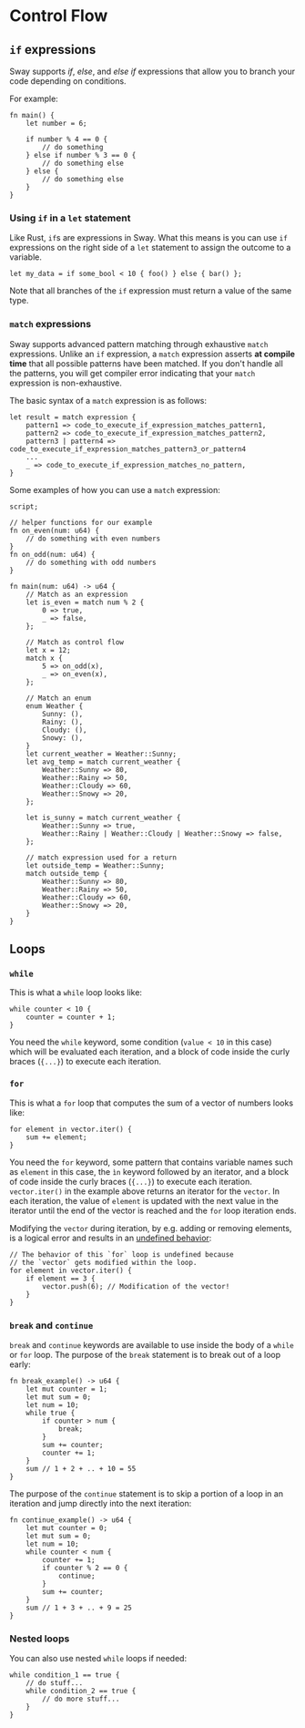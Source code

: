 # Control Flow

## `if` expressions

<!-- This section should explain `if` expressions in Sway -->
<!-- if:example:start -->
Sway supports _if_, _else_, and _else if_ expressions that allow you to branch your code depending on conditions.
<!-- if:example:end -->

For example:

```sway
fn main() {
    let number = 6;

    if number % 4 == 0 {
        // do something
    } else if number % 3 == 0 {
        // do something else
    } else {
        // do something else
    }
}
```

### Using `if` in a `let` statement

Like Rust, `if`s are expressions in Sway. What this means is you can use `if` expressions on the right side of a `let` statement to assign the outcome to a variable.

```sway
let my_data = if some_bool < 10 { foo() } else { bar() };
```

Note that all branches of the `if` expression must return a value of the same type.

### `match` expressions

<!-- This section should explain `match` expressions in Sway -->
<!-- match:example:start -->
Sway supports advanced pattern matching through exhaustive `match` expressions. Unlike an `if` expression, a `match` expression asserts **at compile time** that all possible patterns have been matched. If you don't handle all the patterns, you will get compiler error indicating that your `match` expression is non-exhaustive.
<!-- match:example:end -->

The basic syntax of a `match` expression is as follows:

```sway
let result = match expression {
    pattern1 => code_to_execute_if_expression_matches_pattern1,
    pattern2 => code_to_execute_if_expression_matches_pattern2,
    pattern3 | pattern4 => code_to_execute_if_expression_matches_pattern3_or_pattern4
    ...
    _ => code_to_execute_if_expression_matches_no_pattern,
}
```

Some examples of how you can use a `match` expression:

```sway
script;

// helper functions for our example
fn on_even(num: u64) {
    // do something with even numbers
}
fn on_odd(num: u64) {
    // do something with odd numbers
}

fn main(num: u64) -> u64 {
    // Match as an expression
    let is_even = match num % 2 {
        0 => true,
        _ => false,
    };

    // Match as control flow
    let x = 12;
    match x {
        5 => on_odd(x),
        _ => on_even(x),
    };

    // Match an enum
    enum Weather {
        Sunny: (),
        Rainy: (),
        Cloudy: (),
        Snowy: (),
    }
    let current_weather = Weather::Sunny;
    let avg_temp = match current_weather {
        Weather::Sunny => 80,
        Weather::Rainy => 50,
        Weather::Cloudy => 60,
        Weather::Snowy => 20,
    };

    let is_sunny = match current_weather {
        Weather::Sunny => true,
        Weather::Rainy | Weather::Cloudy | Weather::Snowy => false,
    };

    // match expression used for a return
    let outside_temp = Weather::Sunny;
    match outside_temp {
        Weather::Sunny => 80,
        Weather::Rainy => 50,
        Weather::Cloudy => 60,
        Weather::Snowy => 20,
    }
}

```

## Loops

### `while`

This is what a `while` loop looks like:

```sway
while counter < 10 {
    counter = counter + 1;
}
```

You need the `while` keyword, some condition (`value < 10` in this case) which will be evaluated each iteration, and a block of code inside the curly braces (`{...}`) to execute each iteration.

### `for`

This is what a `for` loop that computes the sum of a vector of numbers looks like:

```sway
for element in vector.iter() {
    sum += element;
}
```

You need the `for` keyword, some pattern that contains variable names such as `element` in this case, the `ìn` keyword followed by an iterator, and a block of code inside the curly braces (`{...}`) to execute each iteration. `vector.iter()` in the example above returns an iterator for the `vector`. In each iteration, the value of `element` is updated with the next value in the iterator until the end of the vector is reached and the `for` loop iteration ends.

Modifying the `vector` during iteration, by e.g. adding or removing elements, is a logical error and results in an [undefined behavior](../reference/undefined_behavior.md):

```sway
// The behavior of this `for` loop is undefined because
// the `vector` gets modified within the loop.
for element in vector.iter() {
    if element == 3 {
        vector.push(6); // Modification of the vector!
    }
}
```

### `break` and `continue`

`break` and `continue` keywords are available to use inside the body of a `while` or `for` loop. The purpose of the `break` statement is to break out of a loop early:

```sway
fn break_example() -> u64 {
    let mut counter = 1;
    let mut sum = 0;
    let num = 10;
    while true {
        if counter > num {
            break;
        }
        sum += counter;
        counter += 1;
    }
    sum // 1 + 2 + .. + 10 = 55
}
```

The purpose of the `continue` statement is to skip a portion of a loop in an iteration and jump directly into the next iteration:

```sway
fn continue_example() -> u64 {
    let mut counter = 0;
    let mut sum = 0;
    let num = 10;
    while counter < num {
        counter += 1;
        if counter % 2 == 0 {
            continue;
        }
        sum += counter;
    }
    sum // 1 + 3 + .. + 9 = 25
}
```

### Nested loops

You can also use nested `while` loops if needed:

```sway
while condition_1 == true {
    // do stuff...
    while condition_2 == true {
        // do more stuff...
    }
}
```
